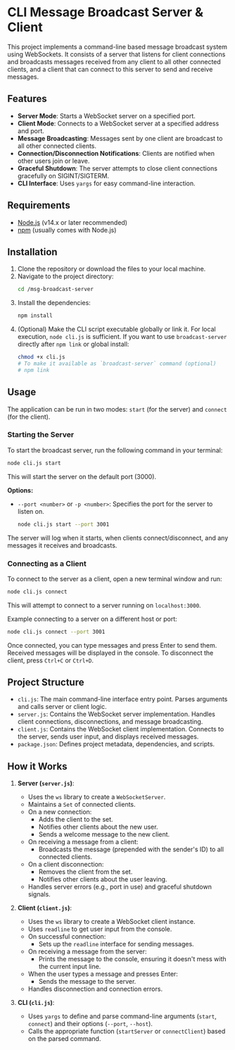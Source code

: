 # CLI Message Broadcast Server & Client

This project implements a command-line based message broadcast system using WebSockets. It consists of a server that listens for client connections and broadcasts messages received from any client to all other connected clients, and a client that can connect to this server to send and receive messages.

## Features

*   **Server Mode**: Starts a WebSocket server on a specified port.
*   **Client Mode**: Connects to a WebSocket server at a specified address and port.
*   **Message Broadcasting**: Messages sent by one client are broadcast to all other connected clients.
*   **Connection/Disconnection Notifications**: Clients are notified when other users join or leave.
*   **Graceful Shutdown**: The server attempts to close client connections gracefully on SIGINT/SIGTERM.
*   **CLI Interface**: Uses `yargs` for easy command-line interaction.

## Requirements

*   [Node.js](https://nodejs.org/) (v14.x or later recommended)
*   [npm](https://www.npmjs.com/) (usually comes with Node.js)

## Installation

1.  Clone the repository or download the files to your local machine.
2.  Navigate to the project directory:
    ```bash
    cd /msg-broadcast-server
    ```
3.  Install the dependencies:
    ```bash
    npm install
    ```
4.  (Optional) Make the CLI script executable globally or link it. For local execution, `node cli.js` is sufficient. If you want to use `broadcast-server` directly after `npm link` or global install:
    ```bash
    chmod +x cli.js
    # To make it available as `broadcast-server` command (optional)
    # npm link
    ```

## Usage

The application can be run in two modes: `start` (for the server) and `connect` (for the client).

### Starting the Server

To start the broadcast server, run the following command in your terminal:

```bash
node cli.js start
```

This will start the server on the default port (3000).

**Options:**

*   `--port <number>` or `-p <number>`: Specifies the port for the server to listen on.
    ```bash
    node cli.js start --port 3001
    ```

The server will log when it starts, when clients connect/disconnect, and any messages it receives and broadcasts.

### Connecting as a Client

To connect to the server as a client, open a new terminal window and run:

```bash
node cli.js connect
```

This will attempt to connect to a server running on `localhost:3000`.


Example connecting to a server on a different host or port:

```bash
node cli.js connect --port 3001
```

Once connected, you can type messages and press Enter to send them. Received messages will be displayed in the console.
To disconnect the client, press `Ctrl+C` or `Ctrl+D`.

## Project Structure

*   `cli.js`: The main command-line interface entry point. Parses arguments and calls server or client logic.
*   `server.js`: Contains the WebSocket server implementation. Handles client connections, disconnections, and message broadcasting.
*   `client.js`: Contains the WebSocket client implementation. Connects to the server, sends user input, and displays received messages.
*   `package.json`: Defines project metadata, dependencies, and scripts.

## How it Works

1.  **Server (`server.js`)**:
    *   Uses the `ws` library to create a `WebSocketServer`.
    *   Maintains a `Set` of connected clients.
    *   On a new connection:
        *   Adds the client to the set.
        *   Notifies other clients about the new user.
        *   Sends a welcome message to the new client.
    *   On receiving a message from a client:
        *   Broadcasts the message (prepended with the sender's ID) to all connected clients.
    *   On a client disconnection:
        *   Removes the client from the set.
        *   Notifies other clients about the user leaving.
    *   Handles server errors (e.g., port in use) and graceful shutdown signals.

2.  **Client (`client.js`)**:
    *   Uses the `ws` library to create a WebSocket client instance.
    *   Uses `readline` to get user input from the console.
    *   On successful connection:
        *   Sets up the `readline` interface for sending messages.
    *   On receiving a message from the server:
        *   Prints the message to the console, ensuring it doesn't mess with the current input line.
    *   When the user types a message and presses Enter:
        *   Sends the message to the server.
    *   Handles disconnection and connection errors.

3.  **CLI (`cli.js`)**:
    *   Uses `yargs` to define and parse command-line arguments (`start`, `connect`) and their options (`--port`, `--host`).
    *   Calls the appropriate function (`startServer` or `connectClient`) based on the parsed command.